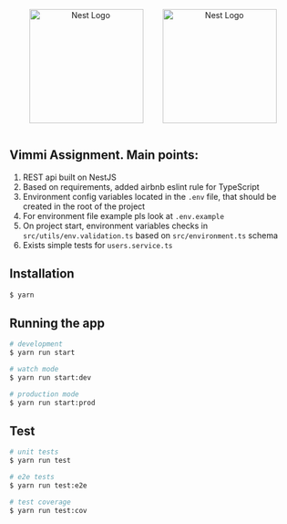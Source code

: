 
<div style="display: flex; justify-content: space-evenly">
<p align="center">
  <a href="https://vimmi.net/" target="blank"><img src="https://vimmi.net/wp-content/uploads/2022/11/logo_bot.svg" width="200" alt="Nest Logo" /></a>
</p>
<p align="center">
  <a href="http://nestjs.com/" target="blank"><img src="https://nestjs.com/img/logo-small.svg" width="200" alt="Nest Logo" /></a>
</p>
</div>

## Vimmi Assignment. Main points:

1. REST api built on NestJS
2. Based on requirements, added airbnb eslint rule for TypeScript
3. Environment config variables located in the `.env` file, that should be created in the root of the project
4. For environment file example pls look at `.env.example`
5. On project start, environment variables checks in `src/utils/env.validation.ts` based on `src/environment.ts` schema
6. Exists simple tests for `users.service.ts`
## Installation

```bash
$ yarn
```

## Running the app

```bash
# development
$ yarn run start

# watch mode
$ yarn run start:dev

# production mode
$ yarn run start:prod
```

## Test

```bash
# unit tests
$ yarn run test

# e2e tests
$ yarn run test:e2e

# test coverage
$ yarn run test:cov
```